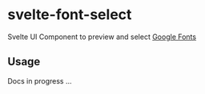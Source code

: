 # svelte-font-select

Svelte UI Component to preview and select [Google Fonts](https://developers.google.com/fonts/docs/developer_api)

## Usage

Docs in progress ...
